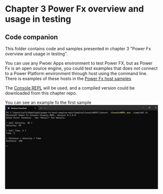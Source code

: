 # Chapter 3 Power Fx overview and usage in testing
## Code companion

This folder contains code and samples presented in chapter 3 "Power Fx overview and usage in testing".

You can use any Pwoer Apps environment to test Power FX, but as Power Fx is an open source engine, you could test examples that does not connect to a Power Platform environment through host using the command line. There is examples of these hosts in the [Power Fx host samples](https://github.com/microsoft/power-fx-host-samples)

The [Console REPL](https://github.com/microsoft/power-fx-host-samples/tree/main/Samples/ConsoleREPL) will be used, and a compiled version could be downloaded from this chapter repo.

You can see an example fo the first sample
![first sample](sample01.png)
